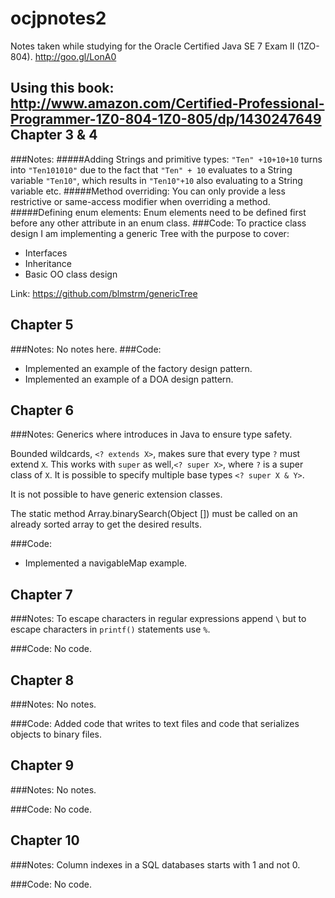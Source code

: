 ocjpnotes2
==========

Notes taken while studying for the Oracle Certified Java SE 7 Exam II (1ZO-804). http://goo.gl/LonA0

Using this book: http://www.amazon.com/Certified-Professional-Programmer-1Z0-804-1Z0-805/dp/1430247649
Chapter 3 & 4
-------------
###Notes:
#####Adding Strings and primitive types:
``"Ten" +10+10+10`` turns into ``"Ten101010"`` due to the fact that ``"Ten" + 10`` evaluates to a String variable ``"Ten10"``, which results in ``"Ten10"+10`` also evaluating to a String variable etc.
#####Method overriding:
You can only provide a less restrictive  or same-access modifier when overriding a method.  #####Defining enum elements:
Enum elements  need to be defined first before any other attribute in an enum class.
###Code:
To practice class design I am implementing a generic Tree with the purpose to cover:
  * Interfaces
  * Inheritance
  * Basic OO class design

Link: https://github.com/blmstrm/genericTree

Chapter 5
-------------
###Notes:
No notes here.
###Code:
* Implemented an example of the factory design pattern.
* Implemented an example of a DOA design pattern.

Chapter 6
-------------
###Notes:
Generics where introduces in Java to ensure type safety.

Bounded wildcards, ``<? extends X>``, makes sure that every type ``?`` must extend ``X``. This works with ``super`` as well,``<? super X>``, where ``?`` is a super class of ``X``. It is possible to specify multiple base types ``<? super X & Y>``.

It is not possible to have generic extension classes.

The static method Array.binarySearch(Object []) must be called on an already sorted array to get the desired results.

###Code:
* Implemented a navigableMap example. 

Chapter 7
-------------
###Notes:
To escape characters in regular expressions append ``\`` but to escape characters in ``printf()`` statements use ``%``.

###Code:
No code.

Chapter 8
-------------
###Notes:
No notes.

###Code:
Added code that writes to text files and code that serializes objects to binary files.

Chapter 9
-------------
###Notes:
No notes.

###Code:
No code.

Chapter 10
-------------
###Notes:
Column indexes in a SQL databases starts with 1 and not 0.

###Code:
No code.

